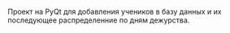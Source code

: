 Проект на PyQt для добавления учеников в базу данных и их последующее распределенние по дням дежурства.